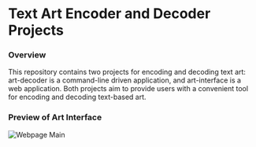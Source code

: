 # Text Art Encoder and Decoder Projects

### Overview

This repository contains two projects for encoding and decoding text art: art-decoder is a command-line driven application, and art-interface is a web application. Both projects aim to provide users with a convenient tool for encoding and decoding text-based art.

### Preview of Art Interface
![Webpage Main](screenshots/Screenshot-MAIN.png)